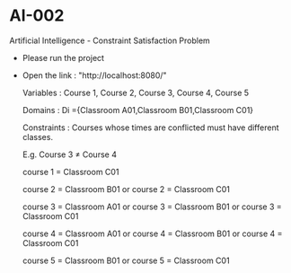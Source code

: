 # AI-002
Artificial Intelligence - Constraint Satisfaction Problem

- Please run the project
- Open the link : "http://localhost:8080/"


  Variables : Course 1, Course 2, Course 3, Course 4, Course 5
  
  Domains : Di ={Classroom A01,Classroom B01,Classroom C01}
  
  Constraints : Courses whose times are conflicted must have different classes.
  
  E.g. Course 3 ≠ Course 4
  
  course 1 = Classroom C01
  
  course 2 = Classroom B01 or course 2 = Classroom C01
  
  course 3 = Classroom A01 or course 3 = Classroom B01 or course 3 = Classroom C01
  
  course 4 = Classroom A01 or course 4 = Classroom B01 or course 4 = Classroom C01
  
  course 5 = Classroom B01 or course 5 = Classroom C01
  
